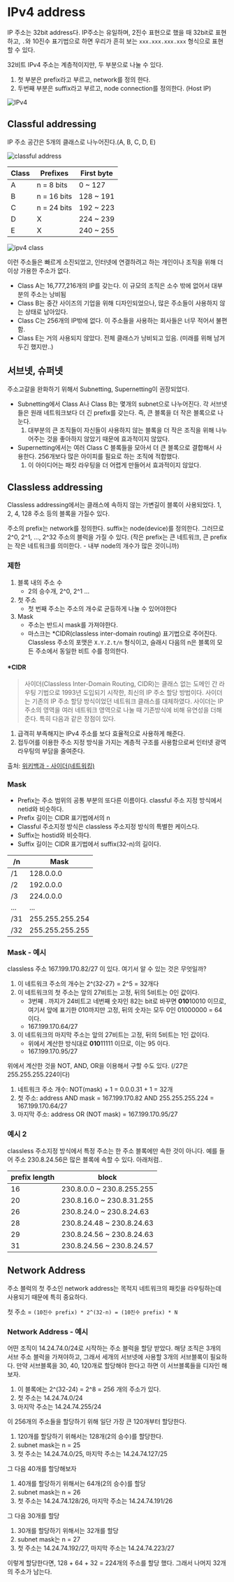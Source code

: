 # IPv4 address

IP 주소는 32bit address다. IP주소는 유일하며, 2진수 표현으로 했을 때 32bit로 표현하고, `.`와 10진수 표기법으로 하면 우리가 흔히 보는 `xxx.xxx.xxx.xxx` 형식으로 표현할 수 있다.

32비트 IPv4 주소는 계층적이지만, 두 부분으로 나눌 수 있다.

1. 첫 부분은 prefix라고 부르고, network를 정의 한다.
2. 두번째 부분은 suffix라고 부르고, node connection를 정의한다. (Host IP)

![IPv4](/2020/assets/img/ipv4.png)

## Classful addressing

IP 주소 공간은 5개의 클래스로 나누어진다.(A, B, C, D, E)

![classful address](/2020/assets/img/classful_address.png)

Class | Prefixes | First byte
--- | --- | ---
A | n = 8 bits | 0 ~ 127
B | n = 16 bits | 128 ~ 191
C | n = 24 bits | 192 ~ 223
D | X | 224 ~ 239
E | X | 240 ~ 255

![ipv4 class](/2020/assets/img/ipv4_class.png)

이런 주소들은 빠르게 소진되었고, 인터넷에 연결하려고 하는 개인이나 조직을 위해 더이상 가용한 주소가 없다.

- Class A는 16,777,216개의 IP를 갖는다. 이 규모의 조직은 소수 밖에 없어서 대부분의 주소는 낭비됨
- Class B는 중간 사이즈의 기업을 위해 디자인되었으나, 많은 주소들이 사용하지 않는 상태로 남아있다.
- Class C는 256개의 IP밖에 없다. 이 주소들을 사용하는 회사들은 너무 적어서 불편함.
- Class E는 거의 사용되지 않았다. 전체 클래스가 낭비되고 있음. (미래를 위해 남겨두긴 했지만..)

## 서브넷, 슈퍼넷

주소고갈을 완화하기 위해서 Subnetting, Supernetting이 권장되었다.

- Subnetting에서 Class A나 Class B는 몇개의 subnet으로 나누어진다. 각 서브넷들은 원래 네트워크보다 더 긴 prefix를 갖는다. 즉, 큰 블록을 더 작은 블록으로 나눈다.
    1. 대부분의 큰 조직들이 자신들이 사용하지 않는 블록을 더 작은 조직을 위해 나누어주는 것을 좋아하지 않았기 때문에 효과적이지 않았다.
- Supernetting에서는 여러 Class C 블록들을 모아서 더 큰 블록으로 결합해서 사용한다. 256개보다 많은 아이피를 필요로 하는 조직에 적합했다.
    1. 이 아이디어는 패킷 라우팅을 더 어렵게 만들어서 효과적이지 않았다.

## Classless addressing

Classless addressing에서는 클래스에 속하지 않는 가변길이 블록이 사용되었다. 1, 2, 4, 128 주소 등의 블록을 가질수 있다.

주소의 prefix는 network를 정의한다. suffix는 node(device)를 정의한다. 그러므로 2^0, 2^1, ..., 2^32 주소의 블럭을 가질 수 있다. (작은 prefix는 큰 네트워크, 큰 prefix는 작은 네트워크를 의미한다. - 내부 node의 개수가 많은 것이니까)

### 제한

1. 블록 내의 주소 수
    - 2의 승수개, 2^0, 2^1 ...
2. 첫 주소
    - 첫 번째 주소는 주소의 개수로 균등하게 나눌 수 있어야한다
3. Mask
    - 주소는 반드시 mask를 가져야한다.
    - 마스크는 *CIDR(classless inter-domain routing) 표기법으로 주어진다. Classless 주소의 포맷은 `X.Y.Z.t/n` 형식이고, 슬래시 다음의 n은 블록의 모든 주소에서 동일한 비트 수를 정의한다.

#### *CIDR

> 사이더(Classless Inter-Domain Routing, CIDR)는 클래스 없는 도메인 간 라우팅 기법으로 1993년 도입되기 시작한, 최신의 IP 주소 할당 방법이다. 사이더는 기존의 IP 주소 할당 방식이었던 네트워크 클래스를 대체하였다. 사이더는 IP 주소의 영역을 여러 네트워크 영역으로 나눌 때 기존방식에 비해 유연성을 더해준다. 특히 다음과 같은 장점이 있다.

1. 급격히 부족해지는 IPv4 주소를 보다 효율적으로 사용하게 해준다.
2. 접두어를 이용한 주소 지정 방식을 가지는 계층적 구조를 사용함으로써 인터넷 광역 라우팅의 부담을 줄여준다.

출처: [위키백과 - 사이더(네트워킹)](https://ko.wikipedia.org/wiki/%EC%82%AC%EC%9D%B4%EB%8D%94_(%EB%84%A4%ED%8A%B8%EC%9B%8C%ED%82%B9))

### Mask

- Prefix는 주소 범위의 공통 부분의 또다른 이름이다. classful 주소 지정 방식에서 netid와 비슷하다.
- Prefix 길이는 CIDR 표기법에서의 n
- Classful 주소지정 방식은 classless 주소지정 방식의 특별한 케이스다.
- Suffix는 hostid와 비슷하다.
- Suffix 길이는 CIDR 표기법에서 suffix(32-n)의 길이다.

/n | Mask
--- | ---
/1 | 128.0.0.0
/2 | 192.0.0.0
/3 | 224.0.0.0
... | ...
/31 | 255.255.255.254
/32 | 255.255.255.255

### Mask - 예시

classless 주소 167.199.170.82/27 이 있다. 여기서 알 수 있는 것은 무엇일까?

1. 이 네트워크 주소의 개수는 2^(32-27) = 2^5 = 32개다
2. 이 네트워크의 첫 주소는 앞의 27비트는 고정, 뒤의 5비트는 0인 값이다.
    - 3번째 . 까지가 24비트고 네번째 숫자인 82는 bit로 바꾸면 **010**10010 이므로, 여기서 앞에 표기한 010까지만 고정, 뒤의 숫자는 모두 0인 01000000 = 64 이다.
    - 167.199.170.64/27
3. 이 네트워크의 마지막 주소는 앞의 27비트는 고정, 뒤의 5비트는 1인 값이다.
    - 위에서 계산한 방식대로 **010**11111 이므로, 이는 95 이다.
    - 167.199.170.95/27

위에서 계산한 것을 NOT, AND, OR을 이용해서 구할 수도 있다. (/27은 255.255.255.224이다)

1. 네트워크 주소 개수: NOT(mask) + 1 = 0.0.0.31 + 1 = 32개
2. 첫 주소: address AND mask = 167.199.170.82 AND 255.255.255.224 = 167.199.170.64/27
3. 마지막 주소: address OR (NOT mask) = 167.199.170.95/27

### 예시 2

classless 주소지정 방식에서 특정 주소는 한 주소 블록에만 속한 것이 아니다. 예를 들어 주소 230.8.24.56은 많은 블록에 속할 수 있다. 아래처럼..

prefix length | block
--- | ---
16 | 230.8.0.0 ~ 230.8.255.255
20 | 230.8.16.0 ~ 230.8.31.255
26 | 230.8.24.0 ~ 230.8.24.63
28 | 230.8.24.48 ~ 230.8.24.63
29 | 230.8.24.56 ~ 230.8.24.63
31 | 230.8.24.56 ~ 230.8.24.57

## Network Address

주소 블럭의 첫 주소인 network address는 목적지 네트워크의 패킷을 라우팅하는데 사용되기 때문에 특히 중요하다.

첫 주소 = `(10진수 prefix) * 2^(32-n) = (10진수 prefix) * N`

### Network Address - 예시

어떤 조직이 14.24.74.0/24로 시작하는 주소 블럭을 할당 받았다. 해당 조직은 3개의 서브 주소 블럭을 가져야하고, 그래서 세개의 서브넷에 사용할 3개의 서브블록이 필요하다. 만약 서브블록을 30, 40, 120개로 할당해야 한다고 하면 이 서브블록들을 디자인 해보자.

1. 이 블록에는 2^(32-24) = 2^8 = 256 개의 주소가 있다.
2. 첫 주소는 14.24.74.0/24
3. 마지막 주소는 14.24.74.255/24

이 256개의 주소들을 할당하기 위해 일단 가장 큰 120개부터 할당한다.

1. 120개를 할당하기 위해서는 128개(2의 승수)를 할당한다.
2. subnet mask는 n = 25
3. 첫 주소는 14.24.74.0/25, 마지막 주소는 14.24.74.127/25

그 다음 40개를 할당해보자

1. 40개를 할당하기 위해서는 64개(2의 승수)를 할당
2. subnet mask는 n = 26
3. 첫 주소는 14.24.74.128/26, 마지막 주소는 14.24.74.191/26

그 다음 30개를 할당

1. 30개를 할당하기 위해서는 32개를 할당
2. subnet mask는 n = 27
3. 첫 주소는 14.24.74.192/27, 마지막 주소는 14.24.74.223/27

이렇게 할당한다면, 128 + 64 + 32 = 224개의 주소를 할당 했다. 그래서 나머지 32개의 주소가 남는다.
